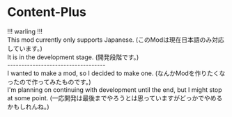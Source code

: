 # Content-Plus
!!! warling !!!<br>
This mod currently only supports Japanese. (このModは現在日本語のみ対応しています。)<br>
It is in the development stage. (開発段階です。)<br>
-----------------------------------<br>
I wanted to make a mod, so I decided to make one. (なんかModを作りたくなったので作ってみたものです。)<br>
I'm planning on continuing with development until the end, but I might stop at some point. (一応開発は最後までやろうとは思っていますがどっかでやめるかもしれんね。)
